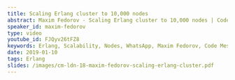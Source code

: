 ```yaml
---
title: Scaling Erlang cluster to 10,000 nodes
abstract: Maxim Fedorov - Scaling Erlang cluster to 10,000 nodes | Code Mesh LDN 18
speaker_id: maxim-fedorov
type: video
youtube_id: FJQyv26tFZ8
keywords: Erlang, Scalability, Nodes, WhatsApp, Maxim Fedorov, Code Mesh LDN
date: 2019-01-10
tags: Erlang
slides: /images/cm-ldn-18-maxim-fedorov-scaling-erlang-cluster.pdf
---
```


